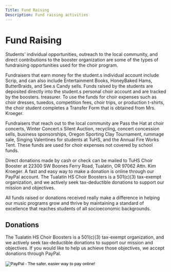 ```yaml
---
Title: Fund Raising
Description: Fund raising activities
---
```

# Fund Raising

Students' individual opportunities, outreach to the local community,
and direct contributions to the booster organization are some of the
types of fundraising opportunities used for the choir program.

Fundraisers that earn money for the student.s individual account include
Scrip, and can also include Entertainment Books, HoneyBaked Hams,
ButterBraids, and See.s Candy sells.  Funds raised by the students
are deposited directly into the student.s personal choir account and
are tracked by the boosters. treasurer.  To use the funds for choir
expenses such as choir dresses, tuxedos, competition fees, choir trips,
or production t-shirts, the choir student completes a Transfer Form that
is obtained from Mrs. Kroeger.

Fundraisers that reach out to the local community are Pass the Hat
at choir concerts, Winter Concert.s Silent Auction, recycling, concert
concession sells, business sponsorships, Oregon Sporting Clay Tournament,
rummage sale, Singing Valentines for students at TuHS, and the Annual
Fire Works Tent. These funds are used for choir expenses not covered by
school funds.

Direct donations made by cash or check can be mailed to TuHS Choir Booster
at 22300 SW Boones Ferry Road, Tualatin, OR 97062 Attn. Kim Kroeger.
A fast and easy way to make a donation is online through our PayPal
account.  The Tualatin HS Choir Boosters is a 501(c)(3) tax-exempt
organization, and we actively seek tax-deductible donations to support
our mission and objectives.

All funds raised or donations received really make a difference in
helping our music programs grow and thrive by maintaining a standard of
excellence that reaches students of all socioeconomic backgrounds.

## Donations

The Tualatin HS Choir Boosters is a 501(c)(3) tax-exempt organization, and we actively seek tax-deductible donations to support our mission and objectives.  If you would like to help us achieve those objectives, we accept donations through PayPal.

<form action="https://www.paypal.com/cgi-bin/webscr" method="post" target="_top">
<input name="cmd" type="hidden" value="_s-xclick" />
<input name="hosted_button_id" type="hidden" value="AGY4VXB58Q8JJ" />
<input alt="PayPal - The safer, easier way to pay online!" border="0" name="submit" src="https://www.paypalobjects.com/en_US/i/btn/btn_donateCC_LG.gif" type="image" />
<img alt="" border="0" height="1" src="https://www.paypalobjects.com/en_US/i/scr/pixel.gif" width="1" />
</form>
